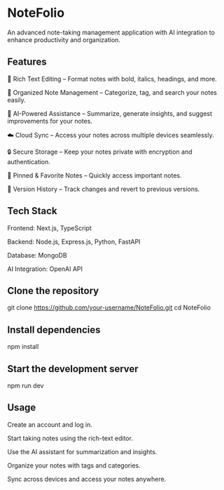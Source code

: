 # NoteFolio

An advanced note-taking management application with AI integration to enhance productivity and organization.

## Features

📝 Rich Text Editing – Format notes with bold, italics, headings, and more.

📂 Organized Note Management – Categorize, tag, and search your notes easily.

🤖 AI-Powered Assistance – Summarize, generate insights, and suggest improvements for your notes.

☁️ Cloud Sync – Access your notes across multiple devices seamlessly.

🔒 Secure Storage – Keep your notes private with encryption and authentication.

📌 Pinned & Favorite Notes – Quickly access important notes.

🔄 Version History – Track changes and revert to previous versions.

## Tech Stack 

Frontend: Next.js, TypeScript

Backend: Node.js, Express.js, Python, FastAPI

Database: MongoDB

AI Integration: OpenAI API

## Clone the repository
git clone https://github.com/your-username/NoteFolio.git
cd NoteFolio

## Install dependencies
npm install

## Start the development server
npm run dev

## Usage

Create an account and log in.

Start taking notes using the rich-text editor.

Use the AI assistant for summarization and insights.

Organize your notes with tags and categories.

Sync across devices and access your notes anywhere.
